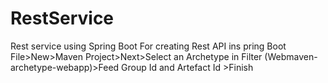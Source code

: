 # RestService
Rest service using Spring Boot
For creating Rest API ins pring Boot
File>New>Maven Project>Next>Select an Archetype in Filter (Webmaven-archetype-webapp)>Feed Group Id and Artefact Id >Finish
